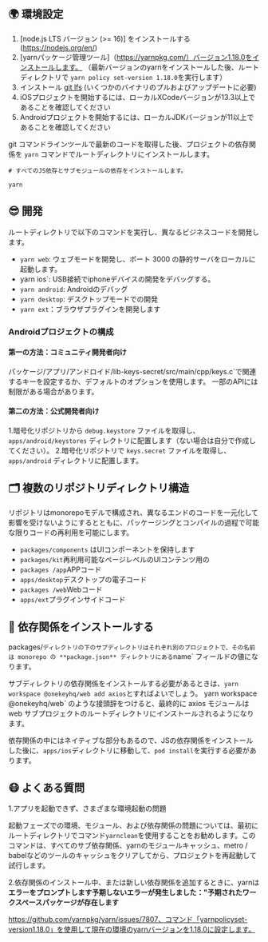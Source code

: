
## 🌍 環境設定

1. [node.js LTS バージョン (>= 16)] をインストールする(https://nodejs.org/en/)
2. [yarnパッケージ管理ツール]（https://yarnpkg.com/）バージョン1.18.0をインストールします。 （最新バージョンのyarnをインストールした後、ルートディレクトリで `yarn policy set-version 1.18.0`を実行します）
3. インストール [git lfs](https://git-lfs.github.com/) (いくつかのバイナリのプルおよびアップデートに必要)
4. iOSプロジェクトを開始するには、ローカルXCodeバージョンが13.3以上であることを確認してください
5. Androidプロジェクトを開始するには、ローカルJDKバージョンが11以上であることを確認してください

git コマンドラインツールで最新のコードを取得した後、プロジェクトの依存関係を ``yarn`` コマンドでルートディレクトリにインストールします。

```
# すべてのJS依存とサブモジュールの依存をインストールします。

yarn
```

## 😎 開発

ルートディレクトリで以下のコマンドを実行し、異なるビジネスコードを開発します。

- `yarn web`: ウェブモードを開発し、ポート 3000 の静的サーバをローカルに起動します。
- yarn ios`: USB接続でiphoneデバイスの開発をデバッグする。
- `yarn android`: Androidのデバッグ
- `yarn desktop`: デスクトップモードでの開発
- `yarn ext`：ブラウザプラグインを開発します

### Androidプロジェクトの構成

#### 第一の方法：コミュニティ開発者向け

パッケージ/アプリ/アンドロイド/lib-keys-secret/src/main/cpp/keys.c`で関連するキーを設定するか、デフォルトのオプションを使用します。 一部のAPIには制限がある場合があります。

#### 第二の方法：公式開発者向け

1.暗号化リポジトリから `debug.keystore` ファイルを取得し、 `apps/android/keystores` ディレクトリに配置します（ない場合は自分で作成してください）。
2.暗号化リポジトリで `keys.secret` ファイルを取得し、`apps/android` ディレクトリに配置します。

## 🗂 複数のリポジトリディレクトリ構造

リポジトリはmonorepoモデルで構成され、異なるエンドのコードを一元化して影響を受けないようにするとともに、パッケージングとコンパイルの過程で可能な限りコードの再利用を可能にします。

- `packages/components` はUIコンポーネントを保持します
- `packages/kit`再利用可能なページレベルのUIコンテンツ用の
- `packages /app`APPコード
- `apps/desktop`デスクトップの電子コード
- `packages /web`Webコード
- `apps/ext`プラグインサイドコード

## 🧲 依存関係をインストールする

packages/` ディレクトリの下のサブディレクトリはそれぞれ別のプロジェクトで、その名前は monorepo の **package.json** ディレクトリにある `name` フィールドの値になります。

サブディレクトリの依存関係をインストールする必要があるときは、`yarn workspace @onekeyhq/web add axios`とすればよいでしょう。 yarn workspace @onekeyhq/web` のような接頭辞をつけると、最終的に axios モジュールは web サブプロジェクトのルートディレクトリにインストールされるようになります。

依存関係の中にはネイティブな部分もあるので、JSの依存関係をインストールした後に、`apps/ios`ディレクトリに移動して、`pod install`を実行する必要があります。

## 😷 よくある質問

1.アプリを起動できず、さまざまな環境起動の問題

起動フェーズでの環境、モジュール、および依存関係の問題については、最初にルートディレクトリでコマンド`yarnclean`を使用することをお勧めします。このコマンドは、すべてのサブ依存関係、yarnのモジュールキャッシュ、metro / babelなどのツールのキャッシュをクリアしてから、プロジェクトを再起動して試行します。

2.依存関係のインストール中、または新しい依存関係を追加するときに、yarnは**エラーをプロンプトします予期しないエラーが発生しました："予期されたワークスペースパッケージが存在します**

https://github.com/yarnpkg/yarn/issues/7807、コマンド「yarnpolicyset-version1.18.0」を使用して現在の環境のyarnバージョンを1.18.0に設定します。